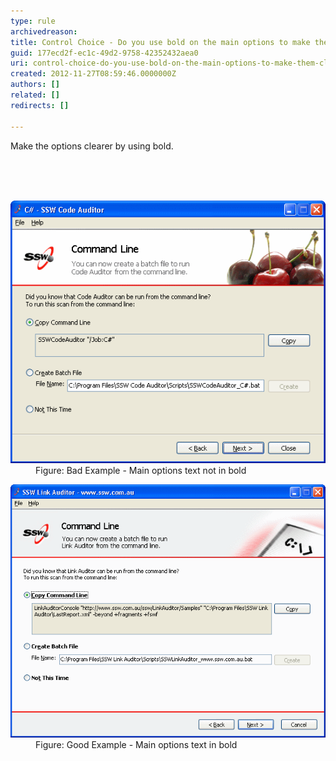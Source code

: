 ```yaml
---
type: rule
archivedreason: 
title: Control Choice - Do you use bold on the main options to make them clearer?
guid: 177ecd2f-ec1c-49d2-9758-42352432aea0
uri: control-choice-do-you-use-bold-on-the-main-options-to-make-them-clearer
created: 2012-11-27T08:59:46.0000000Z
authors: []
related: []
redirects: []

---
```



<p>Make the options clearer by using bold.</p>
<br><excerpt class='endintro'></excerpt><br>
​<dl class="badImage"><dt><img alt="SSW Link Auditor - Command Line" src="../../assets/OptionsTextNotInBold.gif" /></dt>
<dd>Figure: Bad Example - Main options text not in bold</dd></dl>
<dl class="goodImage"><dt><img alt="SSW Link Auditor - Command Line" src="../../assets/OptionsTextInBold.gif" /></dt>
<dd>Figure: Good Example - Main options text in bold</dd></dl>



